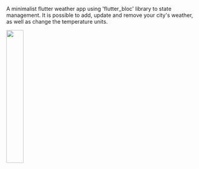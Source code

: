 A minimalist flutter weather app using 'flutter_bloc' library to state management. It is possible to add, update and remove your city's weather, as well as change the temperature units.


<img src="https://user-images.githubusercontent.com/86973277/144877169-33c95082-d280-4748-b5ad-81b5d960ff63.gif" width="30%">
